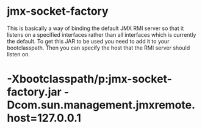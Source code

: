 # jmx-socket-factory #

This is basically a way of binding the default JMX RMI server so that it listens on a specified interfaces rather than
all interfaces which is currently the default. To get this JAR to be used you need to add it to your bootclasspath.
Then you can specify the host that the RMI server should listen on.

#    -Xbootclasspath/p:jmx-socket-factory.jar -Dcom.sun.management.jmxremote.host=127.0.0.1

